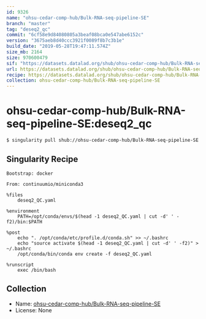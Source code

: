 ```yaml
---
id: 9326
name: "ohsu-cedar-comp-hub/Bulk-RNA-seq-pipeline-SE"
branch: "master"
tag: "deseq2_qc"
commit: "6cf58e9d84080805a3beaf08bca0e547abe6152c"
version: "3675aeb8d40ccc3921f0089f8b7c3b1e"
build_date: "2019-05-28T19:47:11.574Z"
size_mb: 2164
size: 970600479
sif: "https://datasets.datalad.org/shub/ohsu-cedar-comp-hub/Bulk-RNA-seq-pipeline-SE/deseq2_qc/2019-05-28-6cf58e9d-3675aeb8/3675aeb8d40ccc3921f0089f8b7c3b1e.simg"
url: https://datasets.datalad.org/shub/ohsu-cedar-comp-hub/Bulk-RNA-seq-pipeline-SE/deseq2_qc/2019-05-28-6cf58e9d-3675aeb8/
recipe: https://datasets.datalad.org/shub/ohsu-cedar-comp-hub/Bulk-RNA-seq-pipeline-SE/deseq2_qc/2019-05-28-6cf58e9d-3675aeb8/Singularity
collection: ohsu-cedar-comp-hub/Bulk-RNA-seq-pipeline-SE
---
```


# ohsu-cedar-comp-hub/Bulk-RNA-seq-pipeline-SE:deseq2_qc

```bash
$ singularity pull shub://ohsu-cedar-comp-hub/Bulk-RNA-seq-pipeline-SE:deseq2_qc
```

## Singularity Recipe

```singularity
Bootstrap: docker

From: continuumio/miniconda3

%files
    deseq2_QC.yaml

%environment
    PATH=/opt/conda/envs/$(head -1 deseq2_QC.yaml | cut -d' ' -f2)/bin:$PATH

%post
    echo ". /opt/conda/etc/profile.d/conda.sh" >> ~/.bashrc
    echo "source activate $(head -1 deseq2_QC.yaml | cut -d' ' -f2)" > ~/.bashrc
    /opt/conda/bin/conda env create -f deseq2_QC.yaml

%runscript
    exec /bin/bash
```

## Collection

 - Name: [ohsu-cedar-comp-hub/Bulk-RNA-seq-pipeline-SE](https://github.com/ohsu-cedar-comp-hub/Bulk-RNA-seq-pipeline-SE)
 - License: None

